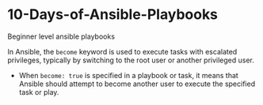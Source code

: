 # 10-Days-of-Ansible-Playbooks
Beginner level ansible playbooks 

In Ansible, the `become` keyword is used to execute tasks with escalated privileges, typically by switching to the root user or another privileged user. 
- When `become: true` is specified in a playbook or task, it means that Ansible should attempt to become another user to execute the specified task or play.
